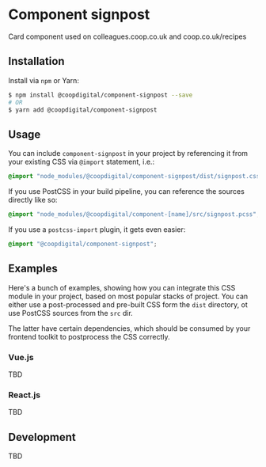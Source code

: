 # Component signpost
Card component used on colleagues.coop.co.uk and coop.co.uk/recipes

## Installation
Install via `npm` or Yarn:
```bash
$ npm install @coopdigital/component-signpost --save
# OR
$ yarn add @coopdigital/component-signpost
```

## Usage
You can include `component-signpost` in your project by referencing it from your existing CSS via `@import` statement, i.e.:
```css
@import "node_modules/@coopdigital/component-signpost/dist/signpost.css";
```

If you use PostCSS in your build pipeline, you can reference the sources directly like so:
```css
@import "node_modules/@coopdigital/component-[name]/src/signpost.pcss";
```

If you use a `postcss-import` plugin, it gets even easier:
```css
@import "@coopdigital/component-signpost";
```

## Examples
Here's a bunch of examples, showing how you can integrate this CSS module in your project, based on most popular stacks of project. You can either use a post-processed and pre-built CSS form the `dist` directory, ot use PostCSS sources from the `src` dir.

The latter have certain dependencies, which should be consumed by your frontend toolkit to postprocess the CSS correctly.

### Vue.js
TBD

### React.js
TBD

## Development
TBD
